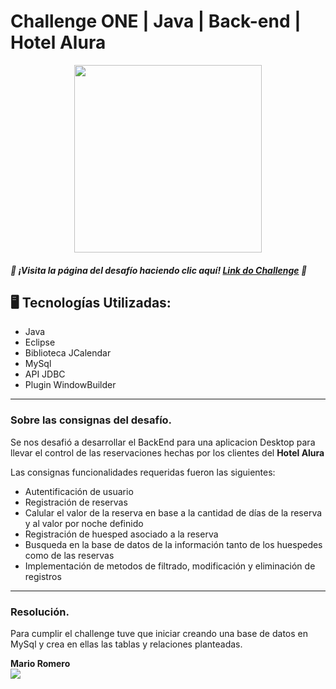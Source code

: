 # Challenge ONE | Java | Back-end | Hotel Alura

<p align="center" >
     <img width="300" heigth="300" src="https://user-images.githubusercontent.com/91544872/189419040-c093db78-c970-4960-8aca-ffcc11f7ffaf.png">
</p>

##### 🔹 ¡Visita la página del desafío haciendo clic aquí! [Link do Challenge](https://www.aluracursos.com/challenges/oracle-one-back-end/hotelalura) 📃


## 🖥️ Tecnologías Utilizadas:

- Java
- Eclipse
- Biblioteca JCalendar
- MySql
- API JDBC
- Plugin WindowBuilder </br>

---

### Sobre las consignas del desafío.

Se nos desafió a desarrollar el BackEnd para una aplicacion Desktop para llevar el control de las reservaciones hechas por los clientes
del <strong>Hotel Alura</strong>

Las consignas funcionalidades requeridas fueron las siguientes:

- Autentificación de usuario</br>
- Registración de reservas</br>
- Calular el valor de la reserva en base a la cantidad de días de la reserva y al valor por noche definido</br>
- Registración de huesped asociado a la reserva</br>
- Busqueda en la base de datos de la información tanto de los huespedes como de las reservas </br>
- Implementación de metodos de filtrado, modificación y eliminación de registros </br>

---
### Resolución.

Para cumplir el challenge tuve que iniciar creando una base de datos en MySql y crea en ellas las tablas y relaciones planteadas.





<p align="center" >

</p>

<strong>Mario Romero</strong></br>
<a href="https://www.linkedin.com/in/marioalbertoromero/" target="_blank">
<img src="https://img.shields.io/badge/-LinkedIn-%230077B5?style=for-the-badge&logo=linkedin&logoColor=white" target="_blank"></a>
